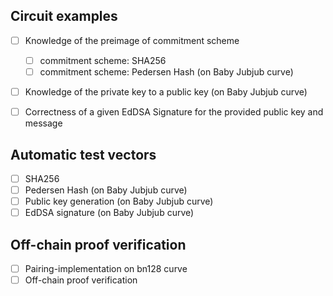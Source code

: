## Circuit examples

- [ ] Knowledge of the preimage of commitment scheme
    * [ ] commitment scheme: SHA256
    * [ ] commitment scheme: Pedersen Hash (on Baby Jubjub curve)

- [ ] Knowledge of the private key to a public key (on Baby Jubjub curve) 

- [ ] Correctness of a given EdDSA Signature for the provided public key and message
 
## Automatic test vectors
- [ ] SHA256 
- [ ] Pedersen Hash (on Baby Jubjub curve) 
- [ ] Public key generation (on Baby Jubjub curve) 
- [ ] EdDSA signature (on Baby Jubjub curve) 

## Off-chain proof verification
- [ ] Pairing-implementation on bn128 curve
- [ ] Off-chain proof verification 
